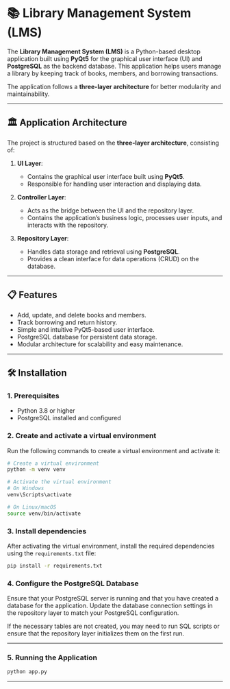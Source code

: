 # 📚 Library Management System (LMS)

The **Library Management System (LMS)** is a Python-based desktop application built using **PyQt5** for the graphical
user interface (UI) and **PostgreSQL** as the backend database. This application helps users manage a library by keeping
track of books, members, and borrowing transactions.

The application follows a **three-layer architecture** for better modularity and maintainability.

---

## 🏛 Application Architecture

The project is structured based on the **three-layer architecture**, consisting of:

1. **UI Layer**:
    - Contains the graphical user interface built using **PyQt5**.
    - Responsible for handling user interaction and displaying data.

2. **Controller Layer**:
    - Acts as the bridge between the UI and the repository layer.
    - Contains the application’s business logic, processes user inputs, and interacts with the repository.

3. **Repository Layer**:
    - Handles data storage and retrieval using **PostgreSQL**.
    - Provides a clean interface for data operations (CRUD) on the database.

---

## 📋 Features

- Add, update, and delete books and members.
- Track borrowing and return history.
- Simple and intuitive PyQt5-based user interface.
- PostgreSQL database for persistent data storage.
- Modular architecture for scalability and easy maintenance.

---

## 🛠 Installation

### 1. Prerequisites

- Python 3.8 or higher
- PostgreSQL installed and configured

### 2. Create and activate a virtual environment

Run the following commands to create a virtual environment and activate it:

```bash
# Create a virtual environment
python -m venv venv

# Activate the virtual environment
# On Windows
venv\Scripts\activate

# On Linux/macOS
source venv/bin/activate
```

### 3. Install dependencies

After activating the virtual environment, install the required dependencies using the `requirements.txt` file:

```bash
pip install -r requirements.txt
```

### 4. Configure the PostgreSQL Database

Ensure that your PostgreSQL server is running and that you have created a database for the application. Update the
database connection settings in the repository layer to match your PostgreSQL configuration.

If the necessary tables are not created, you may need to run SQL scripts or ensure that the repository layer initializes
them on the first run.

---

### 5. Running the Application

```bash
python app.py
```

---




